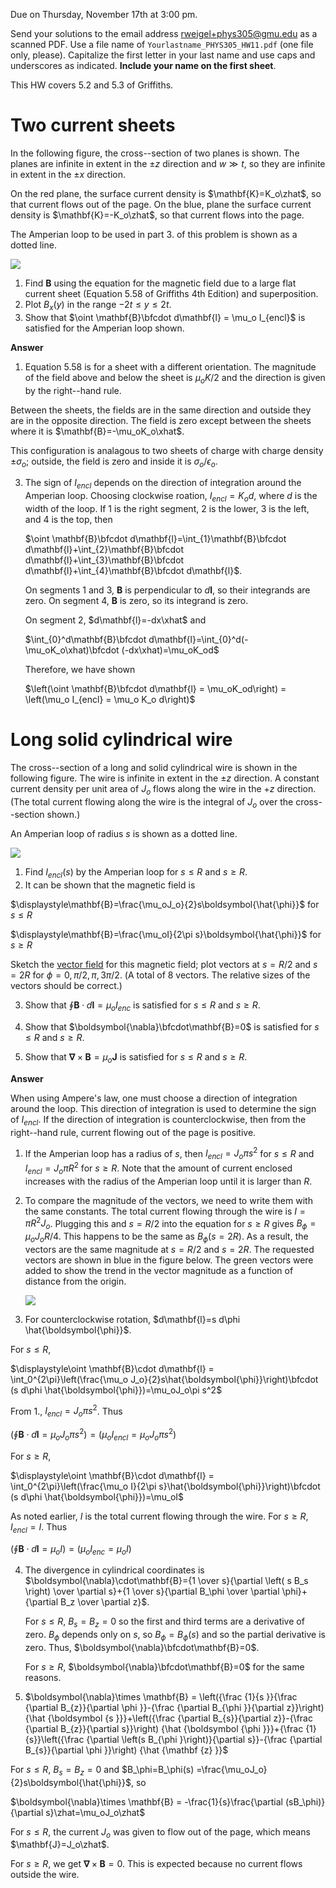 Due on Thursday, November 17th at 3:00 pm.

Send your solutions to the email address rweigel+phys305@gmu.edu as a scanned PDF. Use a file name of `Yourlastname_PHYS305_HW11.pdf` (one file only, please). Capitalize the first letter in your last name and use caps and underscores as indicated. **Include your name on the first sheet**.

This HW covers 5.2 and 5.3 of Griffiths.

# Two current sheets

In the following figure, the cross--section of two planes is shown. The planes are infinite in extent in the $\pm z$ direction and $w\gg t$, so they are infinite in extent in the $\pm x$ direction.

On the red plane, the surface current density is $\mathbf{K}=K_o\zhat$, so that current flows out of the page.
On the blue, plane the surface current density is $\mathbf{K}=-K_o\zhat$, so that current flows into the page.

The Amperian loop to be used in part 3. of this problem is shown as a dotted line. 

<img src="figures/Amperes_Law_Two_Sheets.svg"/>

1. Find $\mathbf{B}$ using the equation for the magnetic field due to a large flat current sheet (Equation 5.58 of Griffiths 4th Edition) and superposition.
2. Plot $B_x(y)$ in the range $-2t\le y\le 2t$.
3. Show that $\oint \mathbf{B}\bfcdot d\mathbf{l} = \mu_o I_{encl}$ is satisfied for the Amperian loop shown.

**Answer**

1. Equation 5.58 is for a sheet with a different orientation. The magnitude of the field above and below the sheet is $\mu_oK/2$ and the direction is given by the right--hand rule.

  Between the sheets, the fields are in the same direction and outside they are in the opposite direction. The field is zero except between the sheets where it is $\mathbf{B}=-\mu_oK_o\xhat$.
  
  This configuration is analagous to two sheets of charge with charge density $\pm \sigma_o$; outside, the field is zero and inside it is $\sigma_o/\epsilon_o$.

3. The sign of $I_{encl}$ depends on the direction of integration around the Amperian loop. Choosing clockwise roation, $I_{encl}=K_od$, where $d$ is the width of the loop. If $1$ is the right segment, $2$ is the lower, $3$ is the left, and $4$ is the top, then

   $\oint \mathbf{B}\bfcdot d\mathbf{l}=\int_{1}\mathbf{B}\bfcdot d\mathbf{l}+\int_{2}\mathbf{B}\bfcdot d\mathbf{l}+\int_{3}\mathbf{B}\bfcdot d\mathbf{l}+\int_{4}\mathbf{B}\bfcdot d\mathbf{l}$.
   
   On segments $1$ and $3$, $\mathbf{B}$ is perpendicular to $d\mathbf{l}$, so their integrands are zero. On segment $4$, $\mathbf{B}$ is zero, so its integrand is zero.
   
   On segment $2$, $d\mathbf{l}=-dx\xhat$ and

   $\int_{0}^d\mathbf{B}\bfcdot d\mathbf{l}=\int_{0}^d(-\mu_oK_o\xhat)\bfcdot (-dx\xhat)=\mu_oK_od$
   
   Therefore, we have shown
   
   $\left(\oint \mathbf{B}\bfcdot d\mathbf{l} = \mu_oK_od\right) = \left(\mu_o I_{encl} = \mu_o K_o d\right)$
   

# Long solid cylindrical wire

The cross--section of a long and solid cylindrical wire is shown in the following figure. The wire is infinite in extent in the $\pm z$ direction. A constant current density per unit area of $J_o$ flows along the wire in the $+z$ direction. (The total current flowing along the wire is the integral of $J_o$ over the cross--section shown.)

An Amperian loop of radius $s$ is shown as a dotted line.

<img src="figures/Amperes_Law_Long_Solid_Cylinder.svg"/>


1. Find $I_{encl}(s)$ by the Amperian loop for $s\le R$ and $s\ge R$.
2. It can be shown that the magnetic field is

  $\displaystyle\mathbf{B}=\frac{\mu_oJ_o}{2}s\boldsymbol{\hat{\phi}}$ for $s\le R$

  $\displaystyle\mathbf{B}=\frac{\mu_oI}{2\pi s}\boldsymbol{\hat{\phi}}$ for $s\ge R$

  Sketch the [vector field](vector_fields.html) for this magnetic field; plot vectors at $s=R/2$ and $s=2R$ for $\phi=0, \pi/2, \pi, 3\pi/2$. (A total of 8 vectors. The relative sizes of the vectors should be correct.)

3. Show that $\oint \mathbf{B}\cdot d\mathbf{l}=\mu_oI_{enc}$ is satisfied for $s\le R$ and $s\ge R$.

4. Show that $\boldsymbol{\nabla}\bfcdot\mathbf{B}=0$ is satisfied for $s\le R$ and $s\ge R$.

5. Show that $\boldsymbol{\nabla}\times\mathbf{B}=\mu_o\mathbf{J}$ is satisfied for $s\le R$ and $s\ge R$.

**Answer**

When using Ampere's law, one must choose a direction of integration around the loop. This direction of integration is used to determine the sign of $I_{encl}$. If the direction of integration is counterclockwise, then from the right--hand rule, current flowing out of the page is positive.

1. If the Amperian loop has a radius of $s$, then $I_{encl}=J_o\pi s^2$ for $s\le R$ and $I_{encl}=J_o\pi R^2$ for $s\ge R$. Note that the amount of current enclosed increases with the radius of the Amperian loop until it is larger than $R$.

2. To compare the magnitude of the vectors, we need to write them with the same constants. The total current flowing through the wire is $I=\pi R^2J_o$. Plugging this and $s=R/2$ into the equation for $s\ge R$ gives $B_\phi=\mu_oJ_oR/4$. This happens to be the same as $B_\phi(s=2R)$. As a result, the vectors are the same magnitude at $s=R/2$ and $s=2R$. The requested vectors are shown in blue in the figure below. The green vectors were added to show the trend in the vector magnitude as a function of distance from the origin.


   <img src="figures/Vector_Field_Wire.svg"/>

3. For counterclockwise rotation, $d\mathbf{l}=s d\phi \hat{\boldsymbol{\phi}}$.

  For $s\le R$, 

  $\displaystyle\oint \mathbf{B}\cdot d\mathbf{l} = \int_0^{2\pi}\left(\frac{\mu_o J_o}{2}s\hat{\boldsymbol{\phi}}\right)\bfcdot (s d\phi \hat{\boldsymbol{\phi}})=\mu_oJ_o\pi s^2$
  
  From 1., $I_{encl}=J_o\pi s^2$. Thus
  
  $\left(\displaystyle\oint \mathbf{B}\cdot d\mathbf{l} = \mu_oJ_o\pi s^2\right)=\left(\mu_oI_{encl}=\mu_oJ_o\pi s^2\right)$
   
  For $s\ge R$, 

  $\displaystyle\oint \mathbf{B}\cdot d\mathbf{l} = \int_0^{2\pi}\left(\frac{\mu_o I}{2\pi s}\hat{\boldsymbol{\phi}}\right)\bfcdot (s d\phi \hat{\boldsymbol{\phi}})=\mu_oI$
  
  As noted earlier, $I$ is the total current flowing through the wire. For $s\ge R$, $I_{encl}=I$. Thus
  
  $\left(\oint \mathbf{B}\cdot d\mathbf{l}=\mu_oI\right)=\left(\mu_oI_{enc}=\mu_oI\right)$

4. The divergence in cylindrical coordinates is $\boldsymbol{\nabla}\cdot\mathbf{B}={1 \over s}{\partial \left( s B_s  \right) \over \partial s}+{1 \over s}{\partial B_\phi \over \partial \phi}+{\partial B_z \over \partial z}$.

   For $s\le R$, $B_s=B_z=0$ so the first and third terms are a derivative of zero. $B_\phi$ depends only on $s$, so $B_\phi = B_\phi(s)$ and so the partial derivative is zero. Thus, $\boldsymbol{\nabla}\bfcdot\mathbf{B}=0$.
   
   For $s\ge R$, $\boldsymbol{\nabla}\bfcdot\mathbf{B}=0$ for the same reasons.
   
5. $\boldsymbol{\nabla}\times \mathbf{B} = 
\left({\frac {1}{s }}{\frac {\partial B_{z}}{\partial \phi }}-{\frac {\partial B_{\phi }}{\partial z}}\right) {\hat {\boldsymbol {s }}}+\left({\frac {\partial B_{s}}{\partial z}}-{\frac {\partial B_{z}}{\partial s}}\right) {\hat {\boldsymbol {\phi }}}+{\frac {1}{s}}\left({\frac {\partial \left(s B_{\phi }\right)}{\partial s}}-{\frac {\partial B_{s}}{\partial \phi }}\right) {\hat {\mathbf {z} }}$

  For $s\le R$, $B_s=B_z=0$ and $B_\phi=B_\phi(s) =\frac{\mu_oJ_o}{2}s\boldsymbol{\hat{\phi}}$, so
  
  $\boldsymbol{\nabla}\times \mathbf{B} = -\frac{1}{s}\frac{\partial (sB_\phi)}{\partial s}\zhat=\mu_oJ_o\zhat$
  
  For $s\le R$, the current $J_o$ was given to flow out of the page, which means $\mathbf{J}=J_o\zhat$.
  
  For $s\ge R$, we get $\boldsymbol{\nabla}\times \mathbf{B}=0$. This is expected because no current flows outside the wire.

   
   